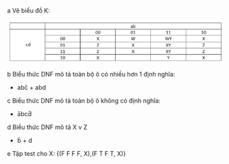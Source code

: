 a Vẽ biểu đồ K: 

![image](LeQuangPhuoc/images/Chapter8.2-2a.jpg)

b Biểu thức DNF mô tả toàn bộ ô có nhiều hơn 1 định nghĩa:
      
  * abc̄ + abd
  
c Biểu thức DNF mô tả toàn bộ ô không có định nghĩa:

  * ābcd̄
  
d Biểu thức DNF mô tả X v Z

  * b̄ + d
  
e Tập test cho X:  {(F F F F, X),(F T F T, X)}

                       
